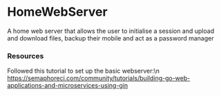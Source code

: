 # HomeWebServer
A home web server that allows the user to initialise a session and upload and download files, backup their mobile and act as a password manager

### Resources
Followed this tutorial to set up the basic webserver:\n
https://semaphoreci.com/community/tutorials/building-go-web-applications-and-microservices-using-gin